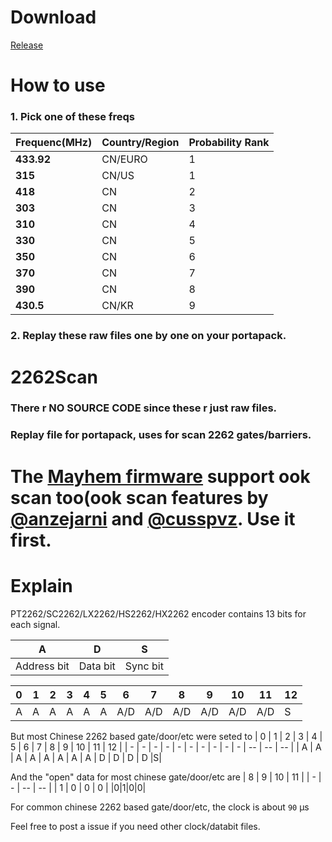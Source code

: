 
# Download
[Release](https://github.com/zxkmm/2262Scan/releases)
# How to use
### 1. Pick one of these freqs
| **Frequenc(MHz)** | **Country/Region** | **Probability Rank** |
|-------------------|--------------------|----------------------|
| **433.92**        | CN/EURO            | 1                    |
| **315**           | CN/US              | 1                    |
| **418**           | CN                 | 2                    |
| **303**           | CN                 | 3                    |
| **310**           | CN                 | 4 |
| **330**           | CN                 | 5 |
| **350**           | CN                 | 6 |
| **370**           | CN                 | 7 |
| **390**           | CN                 | 8 |
| **430.5**         | CN/KR                 | 9 |

### 2. Replay these raw files one by one on your portapack.
# 2262Scan
### There r NO SOURCE CODE since these r just raw files.
### Replay file for portapack, uses for scan 2262 gates/barriers.
# The [Mayhem firmware](https://github.com/eried/portapack-mayhem) support ook scan too(ook scan features by [@anzejarni](https://github.com/anzejarni) and [@cusspvz](https://github.com/cusspvz). Use it first. 

# Explain
PT2262/SC2262/LX2262/HS2262/HX2262 encoder contains 13 bits for each signal. 

| A           | D        | S        |
| ----------- | -------- | -------- |
| Address bit | Data bit | Sync bit |

| 0   | 1   | 2   | 3   | 4   | 5   | 6   | 7   | 8   | 9   | 10  | 11  | 12 |
| --- | --- | --- | --- | --- | --- | --- | --- | --- | --- | --- | --- | - |
| A | A | A | A | A | A | A/D | A/D | A/D | A/D | A/D | A/D |S|

But most Chinese 2262 based gate/door/etc were seted to
| 0 | 1 | 2 | 3 | 4 | 5 | 6 | 7 | 8 | 9 | 10 | 11 | 12 |
| - | - | - | - | - | - | - | - | - | - | -- | -- | -- |
| A | A | A | A | A | A | A | A | D | D | D  | D  |S|

And the "open" data for most chinese gate/door/etc are
| 8 | 9 | 10 | 11 |
| - | - | -- | -- |
| 1 | 0 | 0  | 0  |
|0|1|0|0|

For common chinese 2262 based gate/door/etc, the clock is about `90` μs   



Feel free to post a issue if you need other clock/databit files.
